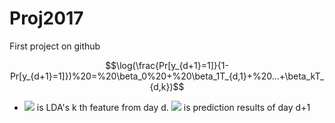 # Proj2017
First project on github
```math
\log(\frac{Pr[y_{d+1}=1]}{1-Pr[y_{d+1}=1]})%20=%20\beta_0%20+%20\beta_1T_{d,1}+%20...+\beta_kT_{d,k})
```
- <img src="https://latex.codecogs.com/svg.latex?T_{d,k}"/> is LDA's k th feature from day d. <img src="https://latex.codecogs.com/svg.latex?y_{d+1}"/> is  prediction results of day d+1
